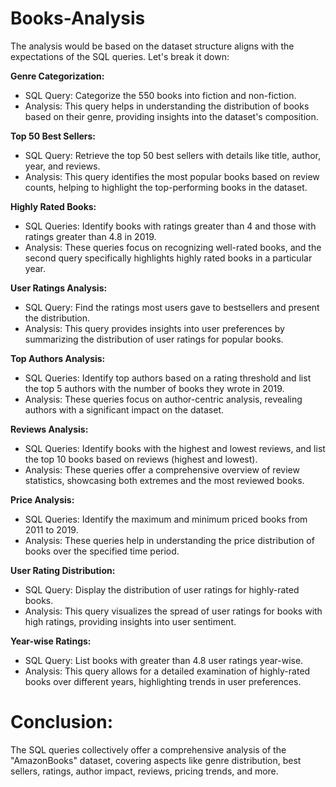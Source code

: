 # Books-Analysis
The analysis would be based on the dataset structure aligns with the expectations of the SQL queries. Let's break it down:

**Genre Categorization:**

* SQL Query: Categorize the 550 books into fiction and non-fiction.
* Analysis: This query helps in understanding the distribution of books based on their genre, providing insights into the dataset's composition.

**Top 50 Best Sellers:**

* SQL Query: Retrieve the top 50 best sellers with details like title, author, year, and reviews.
* Analysis: This query identifies the most popular books based on review counts, helping to highlight the top-performing books in the dataset.

**Highly Rated Books:**
* SQL Queries: Identify books with ratings greater than 4 and those with ratings greater than 4.8 in 2019.
* Analysis: These queries focus on recognizing well-rated books, and the second query specifically highlights highly rated books in a particular year.

**User Ratings Analysis:**
* SQL Query: Find the ratings most users gave to bestsellers and present the distribution.
* Analysis: This query provides insights into user preferences by summarizing the distribution of user ratings for popular books.

**Top Authors Analysis:**
* SQL Queries: Identify top authors based on a rating threshold and list the top 5 authors with the number of books they wrote in 2019.
* Analysis: These queries focus on author-centric analysis, revealing authors with a significant impact on the dataset.

**Reviews Analysis:**
* SQL Queries: Identify books with the highest and lowest reviews, and list the top 10 books based on reviews (highest and lowest).
* Analysis: These queries offer a comprehensive overview of review statistics, showcasing both extremes and the most reviewed books.

**Price Analysis:**
* SQL Queries: Identify the maximum and minimum priced books from 2011 to 2019.
* Analysis: These queries help in understanding the price distribution of books over the specified time period.

**User Rating Distribution:**
* SQL Query: Display the distribution of user ratings for highly-rated books.
* Analysis: This query visualizes the spread of user ratings for books with high ratings, providing insights into user sentiment.

**Year-wise Ratings:**
* SQL Query: List books with greater than 4.8 user ratings year-wise.
* Analysis: This query allows for a detailed examination of highly-rated books over different years, highlighting trends in user preferences.

# Conclusion:
The SQL queries collectively offer a comprehensive analysis of the "AmazonBooks" dataset, covering aspects like genre distribution, best sellers, ratings, author impact, reviews, pricing trends, and more.

